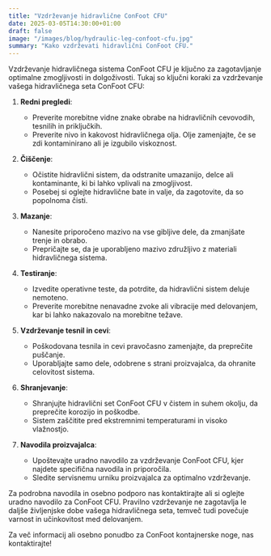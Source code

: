 ```yaml
---
title: "Vzdrževanje hidravlične ConFoot CFU"
date: 2025-03-05T14:30:00+01:00
draft: false
image: "/images/blog/hydraulic-leg-confoot-cfu.jpg"
summary: "Kako vzdrževati hidravlični ConFoot CFU."
---
```


Vzdrževanje hidravličnega sistema ConFoot CFU je ključno za zagotavljanje optimalne zmogljivosti in dolgoživosti. Tukaj so ključni koraki za vzdrževanje vašega hidravličnega seta ConFoot CFU:

1. **Redni pregledi**:
   - Preverite morebitne vidne znake obrabe na hidravličnih cevovodih, tesnilih in priključkih.
   - Preverite nivo in kakovost hidravličnega olja. Olje zamenjajte, če se zdi kontaminirano ali je izgubilo viskoznost.

2. **Čiščenje**:
   - Očistite hidravlični sistem, da odstranite umazanijo, delce ali kontaminante, ki bi lahko vplivali na zmogljivost.
   - Posebej si oglejte hidravlične bate in valje, da zagotovite, da so popolnoma čisti.

3. **Mazanje**:
   - Nanesite priporočeno mazivo na vse gibljive dele, da zmanjšate trenje in obrabo.
   - Prepričajte se, da je uporabljeno mazivo združljivo z materiali hidravličnega sistema.

4. **Testiranje**:
   - Izvedite operativne teste, da potrdite, da hidravlični sistem deluje nemoteno.
   - Preverite morebitne nenavadne zvoke ali vibracije med delovanjem, kar bi lahko nakazovalo na morebitne težave.

5. **Vzdrževanje tesnil in cevi**:
   - Poškodovana tesnila in cevi pravočasno zamenjajte, da preprečite puščanje.
   - Uporabljajte samo dele, odobrene s strani proizvajalca, da ohranite celovitost sistema.

6. **Shranjevanje**:
   - Shranjujte hidravlični set ConFoot CFU v čistem in suhem okolju, da preprečite korozijo in poškodbe.
   - Sistem zaščitite pred ekstremnimi temperaturami in visoko vlažnostjo.

7. **Navodila proizvajalca**:
   - Upoštevajte uradno navodilo za vzdrževanje ConFoot CFU, kjer najdete specifična navodila in priporočila.
   - Sledite servisnemu urniku proizvajalca za optimalno vzdrževanje.

Za podrobna navodila in osebno podporo nas kontaktirajte ali si oglejte uradno navodilo za ConFoot CFU. Pravilno vzdrževanje ne zagotavlja le daljše življenjske dobe vašega hidravličnega seta, temveč tudi povečuje varnost in učinkovitost med delovanjem.

Za več informacij ali osebno ponudbo za ConFoot kontajnerske noge, nas kontaktirajte!